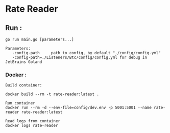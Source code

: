 # Rate Reader

## Run :

    go run main.go [parameters...] 
    
    Parameters:
       -config-path     path to config, by default "./config/config.yml"
       -config-path=./Listeners/Btc/config/config.yml for debug in JetBrains Goland
       
###  Docker :
    
    Build container:
    
    docker build --rm -t rate-reader:latest .
    
    Run container 
    docker run --rm -d --env-file=config/dev.env -p 5001:5001 --name rate-reader rate-reader:latest
    
    Read logs from container
    docker logs rate-reader